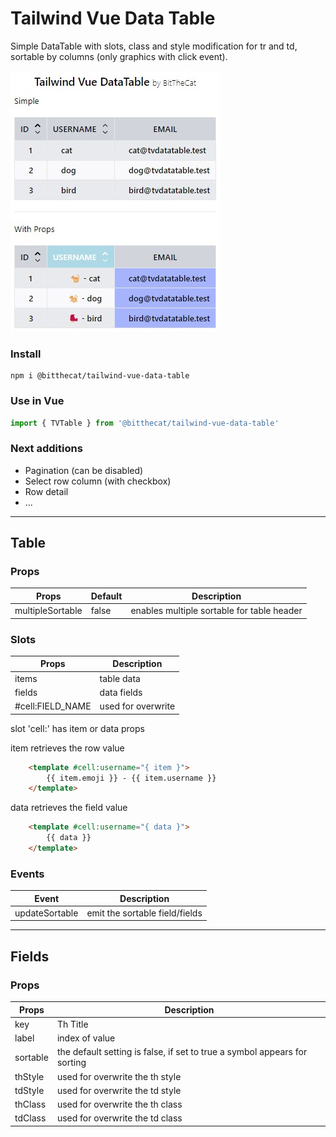 # Tailwind Vue Data Table

Simple DataTable with slots, class and style modification for tr and td, sortable by columns (only graphics with click event).

<img src="https://github.com/BitTheCat/tailwind-vue-data-table/blob/main/tvdatatable.jpg"/>

### Install
```
npm i @bitthecat/tailwind-vue-data-table
```

### Use in Vue
``` js
import { TVTable } from '@bitthecat/tailwind-vue-data-table' 
```

### Next additions
- Pagination (can be disabled)
- Select row column (with checkbox)
- Row detail
- ...
<hr>

## Table
### Props

| Props | Default | Description |
| --- | --- | --- |
| multipleSortable | false | enables multiple sortable for table header |
### Slots

| Props | Description |
| --- | --- |
| items | table data |
| fields | data fields |
| #cell:FIELD_NAME | used for overwrite |


slot 'cell:' has item or data props

item retrieves the row value

``` html
    <template #cell:username="{ item }">
        {{ item.emoji }} - {{ item.username }}
    </template>
```

data retrieves the field value

``` html
    <template #cell:username="{ data }">
        {{ data }}
    </template>
```

### Events

| Event | Description |
| --- | --- |
| updateSortable | emit the sortable field/fields |

<hr>

## Fields 
### Props

| Props | Description |
| --- | --- |
| key | Th Title |
| label | index of value |
| sortable | the default setting is false, if set to true a symbol appears for sorting |
| thStyle | used for overwrite the th style |
| tdStyle | used for overwrite the td style |
| thClass | used for overwrite the th class |
| tdClass | used for overwrite the td class |